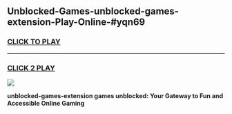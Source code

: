 
## Unblocked-Games-unblocked-games-extension-Play-Online-#yqn69
<h3>
<a href="https://premium.freeplayer.one?title=unblocked-games-extension&ref=27F">CLICK TO PLAY</a></h3>
<hr>

<h3>
<a href="https://premium.freeplayer.one?title=unblocked-games-extension&ref=27F">CLICK 2 PLAY</a>
  
</h3>

<a href="https://premium.freeplayer.one?title=unblocked-games-extension&ref=27F"><img src="https://clearcache.store/games.png"></a>


**unblocked-games-extension games unblocked: Your Gateway to Fun and Accessible Online Gaming**
